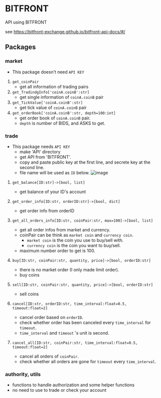 # BITFRONT
API using BITFRONT

see https://bitfront-exchange.github.io/bitfront-api-docs/#/

## Packages
### market
 - This package doesn't need `API KEY`
 1. `get_coinPair`
    - get all information of trading pairs
 2. `get_TradindgInfo['coinA.coinB':str]`
    - get single information of `coinA.coinB` pair
 3. `get_TickValue['coinA.coinB':str]`
    - get tick value of `coinA.coinB` pair
 4. `get_orderBook['coinA.coinB':str, depth=100:int]`
    - get order book of `coinA.coinB` pair. 
    - `depth` is number of BIDS, and ASKS to get.
### trade
- This package needs `API KEY`
    - make 'API' directory
    - get API from 'BITFRONT'.
    - copy and paste public key at the first line, and secrete key at the second line.
    - file name will be used as `ID` below.
    ![image](https://user-images.githubusercontent.com/72333472/127771684-09e6883b-19a5-4975-86c3-ae54436d7000.png)

1. `get_balance[ID:str]->[bool, list]`
    - get balance of your ID's account

2. `get_order_info[ID:str, orderID:str]->[bool, dict]`
    - get order info from orderID

3. `get_all_orders_info[ID:str, coinPair:str, max=100]->[bool, list]`
    - get all order infos from market and currency.
    - coinPair can be think as `market coin` and `currency coin`.
        - `market coin` is the coin you use to buy/sell with.
        - `currency coin` is the coin you want to buy/sell.
    - maximum number order to get is 100.

4. `buy[ID:str, coinPair:str, quantity, price]->[bool, orderID:str]`
    - there is no market order (I only made limit order).
    - buy coins

5. `sell[ID:str, coinPair:str, quantity, price]->[bool, orderID:str]`
    - sell coins

6. `cancel[ID:str, orderID:str, time_interval:float=0.5, timeout:float=2]`
    - cancel order based on `orderID`.
    - check whether order has been canceled every `time_interval` for `timeout`.
    - `time_interval` and `timeout` 's unit is second.

7. `cancel_all[ID:str, coinPair:str, time_interval:float=0.5, timeout:float=2]`
    - cancel all orders of `coinPair`.
    - check whether all orders are gone for `timeout` every `time_interval`.


### authority, utils
 - functions to handle authorization and some helper functions
 - no need to use to trade or check your account

